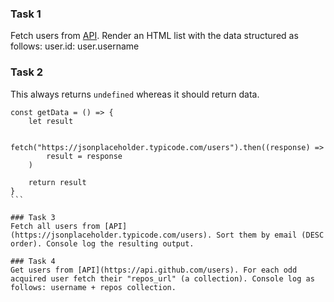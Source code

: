 ### Task 1
Fetch users from [API](https://jsonplaceholder.typicode.com/users). Render an HTML list with the data structured as follows: user.id: user.username

### Task 2
This always returns `undefined` whereas it should return data.

``````
const getData = () => {
	let result

	fetch("https://jsonplaceholder.typicode.com/users").then((response) =>
		result = response
	)

	return result
}
```

### Task 3
Fetch all users from [API](https://jsonplaceholder.typicode.com/users). Sort them by email (DESC order). Console log the resulting output.

### Task 4
Get users from [API](https://api.github.com/users). For each odd acquired user fetch their "repos_url" (a collection). Console log as follows: username + repos collection.
